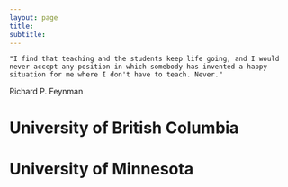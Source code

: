 ```yaml
---
layout: page
title: 
subtitle: 
---
```

 `"I find that teaching and the students keep life going, and I would never accept any position in which somebody has invented a happy situation for me where I don't have to teach. Never."`

Richard P. Feynman 

# University of British Columbia 

# University of Minnesota